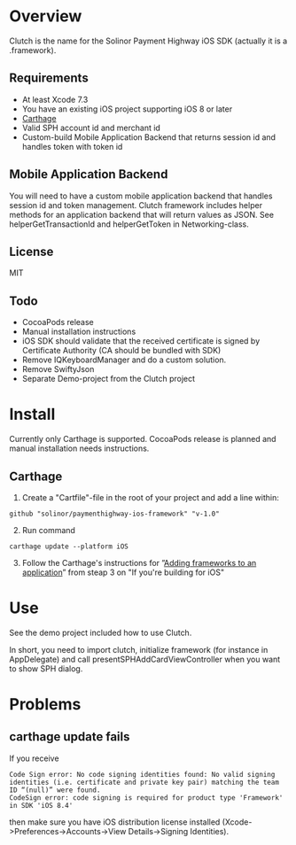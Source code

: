 # Overview

Clutch is the name for the Solinor Payment Highway iOS SDK (actually it is a .framework).

## Requirements

* At least Xcode 7.3
* You have an existing iOS project supporting iOS 8 or later
* [Carthage]( https://github.com/Carthage/Carthage)
* Valid SPH account id and merchant id
* Custom-build Mobile Application Backend that returns session id and handles token with token id 

## Mobile Application Backend

You will need to have a custom mobile application backend that handles session id and token management. Clutch framework includes helper methods for an application backend that will return values as JSON. See helperGetTransactionId and helperGetToken in Networking-class.

## License
MIT

## Todo

* CocoaPods release
* Manual installation instructions
* iOS SDK should validate that the received certificate is signed by Certificate Authority (CA should be bundled with SDK)
* Remove IQKeyboardManager and do a custom solution.
* Remove SwiftyJson
* Separate Demo-project from the Clutch project


# Install

Currently only Carthage is supported. CocoaPods release is planned and manual installation needs instructions.

## Carthage

1. Create a "Cartfile"-file in the root of your project and add a line within: 
```
github "solinor/paymenthighway-ios-framework" "v-1.0" 
```

2. Run command
```
carthage update --platform iOS
```

3. Follow the Carthage's instructions for ”[Adding frameworks to an application](https://github.com/Carthage/Carthage)” from steap 3 on "If you're building for iOS"

# Use

See the demo project included how to use Clutch.

In short, you need to import clutch, initialize framework (for instance in AppDelegate) and call presentSPHAddCardViewController when you want to show SPH dialog.

# Problems

## carthage update fails

If you receive

```
Code Sign error: No code signing identities found: No valid signing identities (i.e. certificate and private key pair) matching the team ID “(null)” were found.
CodeSign error: code signing is required for product type 'Framework' in SDK 'iOS 8.4'
```

then make sure you have iOS distribution license installed (Xcode->Preferences->Accounts->View Details->Signing Identities).
